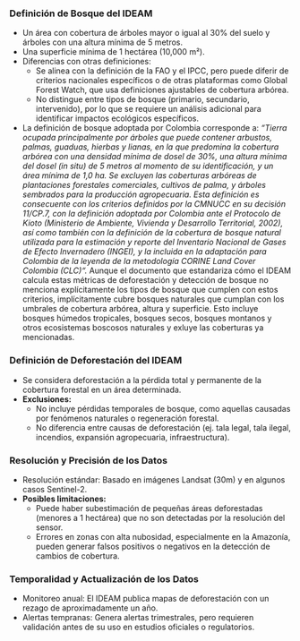 ### Definición de Bosque del IDEAM

- Un área con cobertura de árboles mayor o igual al 30% del suelo y árboles con una altura mínima de 5 metros.
- Una superficie mínima de 1 hectárea (10,000 m²).
- Diferencias con otras definiciones:
  - Se alinea con la definición de la FAO y el IPCC, pero puede diferir de criterios nacionales específicos o de otras plataformas como Global Forest Watch, que usa definiciones ajustables de cobertura arbórea.
  - No distingue entre tipos de bosque (primario, secundario, intervenido), por lo que se requiere un análisis adicional para identificar impactos ecológicos específicos.
- La definición de bosque adoptada por Colombia corresponde a: _“Tierra ocupada principalmente por árboles que puede contener arbustos, palmas, guaduas, hierbas y lianas, en la que predomina la cobertura arbórea con una densidad mínima de dosel de 30%, una altura mínima del dosel (in situ) de 5 metros al momento de su identificación, y un área mínima de 1,0 ha. Se excluyen las coberturas arbóreas de plantaciones forestales comerciales, cultivos de palma, y árboles sembrados para la producción agropecuaria. Esta definición es consecuente con los criterios definidos por la CMNUCC en su decisión 11/CP.7, con la definición adoptada por Colombia ante el Protocolo de Kioto (Ministerio de Ambiente, Vivienda y Desarrollo Territorial, 2002), así como también con la definición de la cobertura de bosque natural utilizada para la estimación y reporte del Inventario Nacional de Gases de Efecto Invernadero (INGEI), y la incluida en la adaptación para Colombia de la leyenda de la metodología CORINE Land Cover Colombia (CLC)“._ Aunque el documento que estandariza cómo el IDEAM calcula estas métricas de deforestación y detección de bosque no menciona explícitamente los tipos de bosque que cumplen con estos criterios, implícitamente cubre bosques naturales que cumplan con los umbrales de cobertura arbórea, altura y superficie. Esto incluye bosques húmedos tropicales, bosques secos, bosques montanos y otros ecosistemas boscosos naturales y exluye las coberturas ya mencionadas.

### Definición de Deforestación del IDEAM

- Se considera deforestación a la pérdida total y permanente de la cobertura forestal en un área determinada.
- **Exclusiones:**
  - No incluye pérdidas temporales de bosque, como aquellas causadas por fenómenos naturales o regeneración forestal.
  - No diferencia entre causas de deforestación (ej. tala legal, tala ilegal, incendios, expansión agropecuaria, infraestructura).

### Resolución y Precisión de los Datos

- Resolución estándar: Basado en imágenes Landsat (30m) y en algunos casos Sentinel-2.
- **Posibles limitaciones:**
  - Puede haber subestimación de pequeñas áreas deforestadas (menores a 1 hectárea) que no son detectadas por la resolución del sensor.
  - Errores en zonas con alta nubosidad, especialmente en la Amazonía, pueden generar falsos positivos o negativos en la detección de cambios de cobertura.

### Temporalidad y Actualización de los Datos

- Monitoreo anual: El IDEAM publica mapas de deforestación con un rezago de aproximadamente un año.
- Alertas tempranas: Genera alertas trimestrales, pero requieren validación antes de su uso en estudios oficiales o regulatorios.
